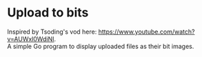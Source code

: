 # Upload to bits

Inspired by Tsoding's vod here: https://www.youtube.com/watch?v=AUWxl0WdiNI.  
A simple Go program to display uploaded files as their bit images. 
